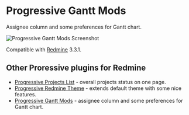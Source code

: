 Progressive Gantt Mods
=========================

Assignee column and some preferences for Gantt chart.

![Progressive Gantt Mods Screenshot](http://stgeneral.github.io/redmine-progressive-gantt-mods/images/progressive_gantt_mods-screen-en.png)


Compatible with [Redmine](http://www.redmine.org/) 3.3.1.

Other Proressive plugins for Redmine
------------------------------------

* [Progressive Projects List](http://stgeneral.github.io/redmine-progressive-projects-list/) - overall projects status on one page.
* [Progressive Redmine Theme](http://stgeneral.github.io/redmine-progressive-theme/) - extends default theme with some nice features.
* [Progressive Gantt Mods](https://github.com/stgeneral/redmine-progressive-gantt-mods) - assignee column and some preferences for Gantt chart.
